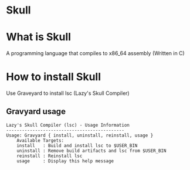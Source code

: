 # Skull

# What is Skull
A programming language that compiles to x86_64 assembly (Written in C)

# How to install Skull
Use Graveyard to install lsc (Lazy's Skull Compiler)

## Gravyard usage
```
Lazy's Skull Compiler (lsc) - Usage Information
---------------------------------------------
Usage: Gravyard { install, uninstall, reinstall, usage }
    Available Targets:
    install   : Build and install lsc to $USER_BIN
    uninstall : Remove build artifacts and lsc from $USER_BIN
    reinstall : Reinstall lsc
    usage     : Display this help message
```
